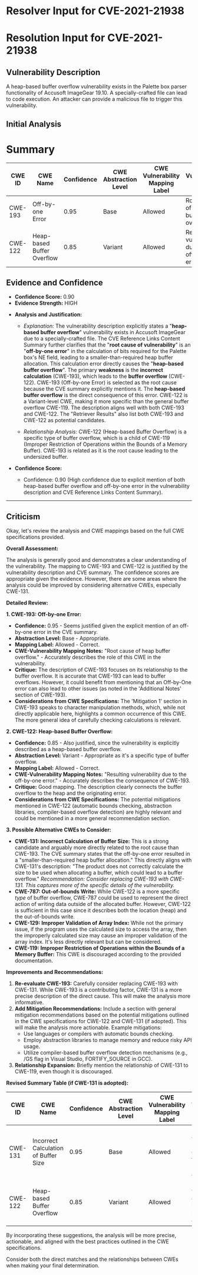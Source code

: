 # Resolver Input for CVE-2021-21938

# Resolution Input for CVE-2021-21938

## Vulnerability Description
A heap-based buffer overflow vulnerability exists in the Palette box parser functionality of Accusoft ImageGear 19.10. A specially-crafted file can lead to code execution. An attacker can provide a malicious file to trigger this vulnerability.

## Initial Analysis
# Summary
| CWE ID | CWE Name | Confidence | CWE Abstraction Level | CWE Vulnerability Mapping Label | CWE-Vulnerability Mapping Notes |
|---|---|---|---|---|---|
| CWE-193 | Off-by-one Error | 0.95 | Base | Allowed | Root cause of heap buffer overflow. |
| CWE-122 | Heap-based Buffer Overflow | 0.85 | Variant | Allowed | Resulting vulnerability due to the off-by-one error. |

## Evidence and Confidence

*   **Confidence Score:** 0.90
*   **Evidence Strength:** HIGH

- **Analysis and Justification:**  
  - *Explanation:* The vulnerability description explicitly states a "**heap-based buffer overflow**" vulnerability exists in Accusoft ImageGear due to a specially-crafted file. The CVE Reference Links Content Summary further clarifies that the "**root cause of vulnerability**" is an "**off-by-one error**" in the calculation of bits required for the Palette box's NE field, leading to a smaller-than-required heap buffer allocation. This calculation error directly causes the "**heap-based buffer overflow**". The primary **weakness** is the **incorrect calculation** (CWE-193), which leads to the **buffer overflow** (CWE-122). CWE-193 (Off-by-one Error) is selected as the root cause because the CVE summary explicitly mentions it. The **heap-based buffer overflow** is the direct consequence of this error. CWE-122 is a Variant-level CWE, making it more specific than the general buffer overflow CWE-119. The description aligns well with both CWE-193 and CWE-122. The "Retriever Results" also list both CWE-193 and CWE-122 as potential candidates.
  
  - *Relationship Analysis:* CWE-122 (Heap-based Buffer Overflow) is a specific type of buffer overflow, which is a child of CWE-119 (Improper Restriction of Operations within the Bounds of a Memory Buffer). CWE-193 is related as it is the root cause leading to the undersized buffer.

- **Confidence Score:**  
  - Confidence: 0.90 (High confidence due to explicit mention of both heap-based buffer overflow and off-by-one error in the vulnerability description and CVE Reference Links Content Summary).

---

## Criticism
Okay, let's review the analysis and CWE mappings based on the full CWE specifications provided.

**Overall Assessment:**

The analysis is generally good and demonstrates a clear understanding of the vulnerability. The mapping to CWE-193 and CWE-122 is justified by the vulnerability description and CVE summary. The confidence scores are appropriate given the evidence. However, there are some areas where the analysis could be improved by considering alternative CWEs, especially CWE-131.

**Detailed Review:**

**1. CWE-193: Off-by-one Error:**

*   **Confidence:** 0.95 - Seems justified given the explicit mention of an off-by-one error in the CVE summary.
*   **Abstraction Level:** Base - Appropriate.
*   **Mapping Label:** Allowed - Correct.
*   **CWE-Vulnerability Mapping Notes:** "Root cause of heap buffer overflow." - Accurately describes the role of this CWE in the vulnerability.
*   **Critique:** The description of CWE-193 focuses on its relationship to the buffer overflow. It is accurate that CWE-193 can lead to buffer overflows. However, it could benefit from mentioning that an Off-by-One error can also lead to other issues (as noted in the 'Additional Notes' section of CWE-193).
*   **Considerations from CWE Specifications:** The 'Mitigation 1' section in CWE-193 speaks to character manipulation methods, which, while not directly applicable here, highlights a common occurrence of this CWE. The more general idea of carefully checking calculations is relevant.

**2. CWE-122: Heap-based Buffer Overflow:**

*   **Confidence:** 0.85 - Also justified, since the vulnerability is explicitly described as a heap-based buffer overflow.
*   **Abstraction Level:** Variant - Appropriate as it's a specific type of buffer overflow.
*   **Mapping Label:** Allowed - Correct.
*   **CWE-Vulnerability Mapping Notes:** "Resulting vulnerability due to the off-by-one error." - Accurately describes the consequence of CWE-193.
*   **Critique:** Good mapping.  The description clearly connects the buffer overflow to the heap and the originating error.
*   **Considerations from CWE Specifications:**  The potential mitigations mentioned in CWE-122 (automatic bounds checking, abstraction libraries, compiler-based overflow detection) are highly relevant and could be mentioned in a more general recommendation section.

**3. Possible Alternative CWEs to Consider:**

*   **CWE-131: Incorrect Calculation of Buffer Size:**  This is a strong candidate and arguably more directly related to the root cause than CWE-193. The CVE summary states that the off-by-one error resulted in a "smaller-than-required heap buffer allocation." This directly aligns with CWE-131's description: "The product does not correctly calculate the size to be used when allocating a buffer, which could lead to a buffer overflow."  *Recommendation:  Consider replacing CWE-193 with CWE-131. This captures more of the specific details of the vulnerability.*
*   **CWE-787: Out-of-bounds Write:**  While CWE-122 is a more specific *type* of buffer overflow, CWE-787 could be used to represent the direct action of writing data outside of the allocated buffer. However, CWE-122 is sufficient in this case since it describes both the location (heap) and the out-of-bounds write.
*   **CWE-129: Improper Validation of Array Index:** While not the primary issue, if the program uses the calculated size to access the array, then the improperly calculated size may cause an improper validation of the array index. It's less directly relevant but can be considered.
*   **CWE-119: Improper Restriction of Operations within the Bounds of a Memory Buffer:** This CWE is discouraged according to the provided documentation.

**Improvements and Recommendations:**

1.  **Re-evaluate CWE-193:** Carefully consider replacing CWE-193 with CWE-131. While CWE-193 is a contributing factor, CWE-131 is a more precise description of the direct cause. This will make the analysis more informative.
2.  **Add Mitigation Recommendations:** Include a section with general mitigation recommendations based on the potential mitigations outlined in the CWE specifications for CWE-122 and CWE-131 (if adopted). This will make the analysis more actionable. Example mitigations:
    *   Use languages or compilers with automatic bounds checking.
    *   Employ abstraction libraries to manage memory and reduce risky API usage.
    *   Utilize compiler-based buffer overflow detection mechanisms (e.g., /GS flag in Visual Studio, FORTIFY\_SOURCE in GCC).
3.  **Relationship Expansion:** Briefly mention the relationship of CWE-131 to CWE-119, even though it is discouraged.

**Revised Summary Table (if CWE-131 is adopted):**

| CWE ID | CWE Name | Confidence | CWE Abstraction Level | CWE Vulnerability Mapping Label | CWE-Vulnerability Mapping Notes |
|---|---|---|---|---|---|
| CWE-131 | Incorrect Calculation of Buffer Size | 0.95 | Base | Allowed | Root cause of heap buffer overflow due to undersized allocation. |
| CWE-122 | Heap-based Buffer Overflow | 0.85 | Variant | Allowed | Resulting vulnerability due to the incorrect buffer size calculation. |

By incorporating these suggestions, the analysis will be more precise, actionable, and aligned with the best practices outlined in the CWE specifications.

Consider both the direct matches and the relationships between CWEs
when making your final determination.
        